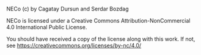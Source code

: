 NECo (c) by Cagatay Dursun and Serdar Bozdag

NECo is licensed under a Creative Commons Attribution-NonCommercial 4.0 International Public License.


You should have received a copy of the license along with this work. If not, see https://creativecommons.org/licenses/by-nc/4.0/
